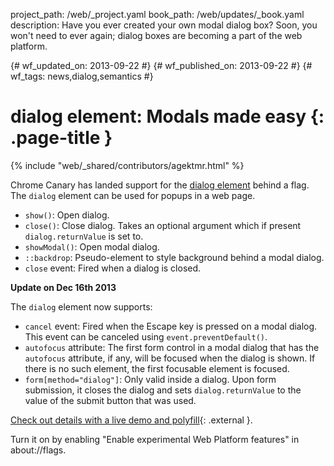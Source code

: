 project_path: /web/_project.yaml
book_path: /web/updates/_book.yaml
description: Have you ever created your own modal dialog box? Soon, you won't need to ever again; dialog boxes are becoming a part of the web platform.

{# wf_updated_on: 2013-09-22 #}
{# wf_published_on: 2013-09-22 #}
{# wf_tags: news,dialog,semantics #}

# dialog element: Modals made easy {: .page-title }

{% include "web/_shared/contributors/agektmr.html" %}


Chrome Canary has landed support for the [dialog element](http://www.whatwg.org/specs/web-apps/current-work/multipage/commands.html#the-dialog-element) behind a flag. The `dialog` element can be used for popups in a web page.


* `show()`: Open dialog.
* `close()`: Close dialog. Takes an optional argument which if present `dialog.returnValue` is set to.
* `showModal()`: Open modal dialog.
* `::backdrop`: Pseudo-element to style background behind a modal dialog.
* `close` event: Fired when a dialog is closed.

**Update on Dec 16th 2013**

The `dialog` element now supports:

* `cancel` event: Fired when the Escape key is pressed on a modal dialog. This event can be canceled using `event.preventDefault()`.
* `autofocus` attribute: The first form control in a modal dialog that has the `autofocus` attribute, if any, will be focused when the dialog is shown. If there is no such element, the first focusable element is focused.
* `form[method="dialog"]`: Only valid inside a dialog. Upon form submission, it closes the dialog and sets `dialog.returnValue` to the value of the submit button that was used.

[Check out details with a live demo and polyfill](http://demo.agektmr.com/dialog/){: .external }.

Turn it on by enabling "Enable experimental Web Platform features" in about://flags.


